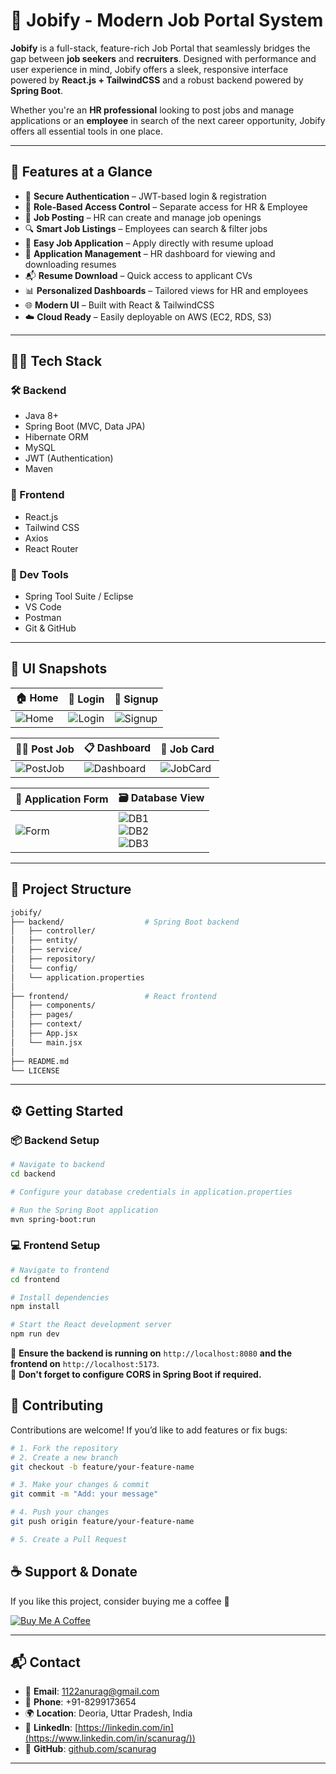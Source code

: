 # 💼 Jobify - Modern Job Portal System

**Jobify** is a full-stack, feature-rich Job Portal that seamlessly bridges the gap between **job seekers** and **recruiters**. Designed with performance and user experience in mind, Jobify offers a sleek, responsive interface powered by **React.js + TailwindCSS** and a robust backend powered by **Spring Boot**.

Whether you're an **HR professional** looking to post jobs and manage applications or an **employee** in search of the next career opportunity, Jobify offers all essential tools in one place.

---

## 🚀 Features at a Glance

- 🔐 **Secure Authentication** – JWT-based login & registration
- 👥 **Role-Based Access Control** – Separate access for HR & Employee
- 📝 **Job Posting** – HR can create and manage job openings
- 🔍 **Smart Job Listings** – Employees can search & filter jobs
- 📄 **Easy Job Application** – Apply directly with resume upload
- 📂 **Application Management** – HR dashboard for viewing and downloading resumes
- 📬 **Resume Download** – Quick access to applicant CVs
- 📊 **Personalized Dashboards** – Tailored views for HR and employees
- 🌐 **Modern UI** – Built with React & TailwindCSS
- ☁️ **Cloud Ready** – Easily deployable on AWS (EC2, RDS, S3)

---

## 🧑‍💻 Tech Stack

### 🛠 Backend
- Java 8+
- Spring Boot (MVC, Data JPA)
- Hibernate ORM
- MySQL
- JWT (Authentication)
- Maven

### 🎨 Frontend
- React.js
- Tailwind CSS
- Axios
- React Router

### 🧰 Dev Tools
- Spring Tool Suite / Eclipse
- VS Code
- Postman
- Git & GitHub

---

## 📸 UI Snapshots

| 🏠 Home | 🔐 Login | 📝 Signup |
|--------|----------|-----------|
| ![Home](https://github.com/user-attachments/assets/cc89fb43-458c-42cf-ae44-c9a12a74019c) | ![Login](https://github.com/user-attachments/assets/5103ce72-fe4f-4ca6-b5b1-31a20aa5515c) | ![Signup](https://github.com/user-attachments/assets/3ca640c4-c6db-48a2-b7cf-2e4b2e47d1dd) |

| 🧑‍💼 Post Job | 📋 Dashboard | 📂 Job Card |
|--------------|--------------|-------------|
| ![PostJob](https://github.com/user-attachments/assets/f79787f7-4736-4aec-ac71-79cc30b15451) | ![Dashboard](https://github.com/user-attachments/assets/f67e95a9-9223-4be9-bb83-02a1c91dd7c5) | ![JobCard](https://github.com/user-attachments/assets/9a7d5fe7-5e10-4824-95f1-1cd1ec741581) |

| 🧾 Application Form | 🗃️ Database View |
|---------------------|------------------|
| ![Form](https://github.com/user-attachments/assets/0636228e-64c5-4a30-8aa3-ce190898842f) | ![DB1](https://github.com/user-attachments/assets/53e6bfac-9751-42f4-b6ad-e56a98c3f201)<br>![DB2](https://github.com/user-attachments/assets/f8c53305-91e6-4ff0-bdc4-45219e9754be)<br>![DB3](https://github.com/user-attachments/assets/f877e678-09e0-4bdc-a80d-e78231fdb1e4) |

---

## 📂 Project Structure

```bash
jobify/
├── backend/                  # Spring Boot backend
│   ├── controller/
│   ├── entity/
│   ├── service/
│   ├── repository/
│   └── config/
│   └── application.properties
│
├── frontend/                 # React frontend
│   ├── components/
│   ├── pages/
│   ├── context/
│   ├── App.jsx
│   └── main.jsx
│
├── README.md
└── LICENSE
```

---

## ⚙️ Getting Started

### 📦 Backend Setup

```bash
# Navigate to backend
cd backend

# Configure your database credentials in application.properties

# Run the Spring Boot application
mvn spring-boot:run
```

### 💻 Frontend Setup

```bash
# Navigate to frontend
cd frontend

# Install dependencies
npm install

# Start the React development server
npm run dev
```

📌 **Ensure the backend is running on** `http://localhost:8080` **and the frontend on** `http://localhost:5173`.  
📌 **Don't forget to configure CORS in Spring Boot if required.**

## 🤝 Contributing

Contributions are welcome! If you’d like to add features or fix bugs:

```bash
# 1. Fork the repository
# 2. Create a new branch
git checkout -b feature/your-feature-name

# 3. Make your changes & commit
git commit -m "Add: your message"

# 4. Push your changes
git push origin feature/your-feature-name

# 5. Create a Pull Request
```


## ☕ Support & Donate

If you like this project, consider buying me a coffee 💖

[![Buy Me A Coffee](https://user-images.githubusercontent.com/25067102/154570688-9e143f2b-fee3-4b05-a9d2-a7a3013b2b51.png)](https://buymeacoffee.com/1122anuragg)

---

## 📬 Contact

- 📧 **Email**: [1122anurag@gmail.com](mailto:1122anurag@gmail.com)  
- 📱 **Phone**: +91-8299173654  
- 🌍 **Location**: Deoria, Uttar Pradesh, India  
- 🔗 **LinkedIn**: [https://linkedin.com/in](https://www.linkedin.com/in/scanurag/))  
- 🔗 **GitHub**: [github.com/scanurag](https://github.com/scanurag)

---
